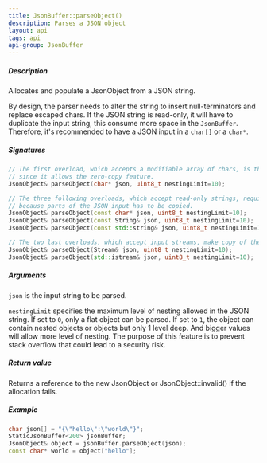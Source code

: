```yaml
---
title: JsonBuffer::parseObject()
description: Parses a JSON object
layout: api
tags: api
api-group: JsonBuffer
---
```


##### Description
Allocates and populate a JsonObject from a JSON string.

By design, the parser needs to alter the string to insert null-terminators and replace escaped chars.
If the JSON string is read-only, it will have to duplicate the input string, this consume more space in the `JsonBuffer`.
Therefore, it's recommended to have a JSON input in a `char[]` or a `char*`.

##### Signatures
```c++
// The first overload, which accepts a modifiable array of chars, is the most efficient
// since it allows the zero-copy feature.
JsonObject& parseObject(char* json, uint8_t nestingLimit=10);

// The three following overloads, which accept read-only strings, require a bigger JsonBuffer
// because parts of the JSON input has to be copied.
JsonObject& parseObject(const char* json, uint8_t nestingLimit=10);
JsonObject& parseObject(const String& json, uint8_t nestingLimit=10);
JsonObject& parseObject(const std::string& json, uint8_t nestingLimit=10);

// The two last overloads, which accept input streams, make copy of the input too.
JsonObject& parseObject(Stream& json, uint8_t nestingLimit=10);
JsonObject& parseObject(std::istream& json, uint8_t nestingLimit=10);
```

##### Arguments

`json` is the input string to be parsed.

`nestingLimit` specifies the maximum level of nesting allowed in the JSON string.
If set to `0`, only a flat object can be parsed.
If set to `1`, the object can contain nested objects or objects but only 1 level deep.
And bigger values will allow more level of nesting.
The purpose of this feature is to prevent stack overflow that could lead to a security risk.

##### Return value
Returns a reference to the new JsonObject or JsonObject::invalid() if the allocation fails.

##### Example

```c++
char json[] = "{\"hello\":\"world\"}";
StaticJsonBuffer<200> jsonBuffer;
JsonObject& object = jsonBuffer.parseObject(json);
const char* world = object["hello"];
```
